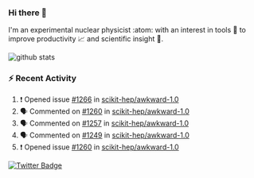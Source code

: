 ### Hi there 👋 

I'm an experimental nuclear physicist :atom: with an interest in tools :wrench: to improve productivity :chart_with_upwards_trend: and scientific insight :telescope:.

![github stats](https://github-readme-stats.vercel.app/api?username=agoose77&show_icons=true&hide_rank=true&hide_title=true&bg_color=30,e76445,904e95&text_color=efe3ec&icon_color=efe3ec)
<!--
**agoose77/agoose77** is a ✨ _special_ ✨ repository because its `README.md` (this file) appears on your GitHub profile.

Here are some ideas to get you started:

- 🔭 I’m currently working on ...
- 🌱 I’m currently learning ...
- 👯 I’m looking to collaborate on ...
- 🤔 I’m looking for help with ...
- 💬 Ask me about ...
- 📫 How to reach me: ...
- 😄 Pronouns: ...
- ⚡ Fun fact: ...
-->

### :zap: Recent Activity
<!--START_SECTION:activity-->
1. ❗️ Opened issue [#1266](https://github.com/scikit-hep/awkward-1.0/issues/1266) in [scikit-hep/awkward-1.0](https://github.com/scikit-hep/awkward-1.0)
2. 🗣 Commented on [#1260](https://github.com/scikit-hep/awkward-1.0/issues/1260) in [scikit-hep/awkward-1.0](https://github.com/scikit-hep/awkward-1.0)
3. 🗣 Commented on [#1257](https://github.com/scikit-hep/awkward-1.0/issues/1257) in [scikit-hep/awkward-1.0](https://github.com/scikit-hep/awkward-1.0)
4. 🗣 Commented on [#1249](https://github.com/scikit-hep/awkward-1.0/issues/1249) in [scikit-hep/awkward-1.0](https://github.com/scikit-hep/awkward-1.0)
5. ❗️ Opened issue [#1260](https://github.com/scikit-hep/awkward-1.0/issues/1260) in [scikit-hep/awkward-1.0](https://github.com/scikit-hep/awkward-1.0)
<!--END_SECTION:activity-->


[![Twitter Badge](https://img.shields.io/twitter/follow/agoose77?style=flat-square&logo=Twitter&logoColor=white&color=cornflowerblue)](https://twitter.com/agoose77)

